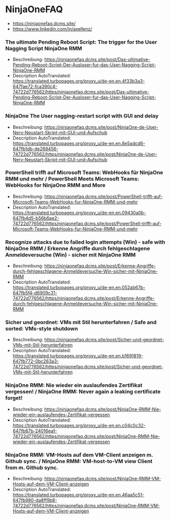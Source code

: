 # NinjaOneFAQ
- https://ninjaonefaq.dcms.site/
- https://www.linkedin.com/in/axellenz/

### The ultimate Pending Reboot Script: The trigger for the User Nagging Script NinjaOne RMM
- Beschreibung: https://ninjaonefaq.dcms.site/post/Das-ultimative-Pending-Reboot-Script-Der-Ausloser-fur-das-User-Nagging-Script-NinjaOne-RMM
- Description AutoTranslated: https://translated.turbopages.org/proxy_u/de-en.en.4f33b3a3-647fae72-fca390c4-74722d776562/https/ninjaonefaq.dcms.site/post/Das-ultimative-Pending-Reboot-Script-Der-Ausloser-fur-das-User-Nagging-Script-NinjaOne-RMM

### NinjaOne The User nagging-restart script with GUI and delay
- Beschreibung: https://ninjaonefaq.dcms.site/post/NinjaOne-de-User-Nerv-Neustart-Skript-mit-GUI-und-Aufschub
- Description AutoTranslated: https://translated.turbopages.org/proxy_u/de-en.en.8e5adcd6-647fb1db-de268456-74722d776562/https/ninjaonefaq.dcms.site/post/NinjaOne-de-User-Nerv-Neustart-Skript-mit-GUI-und-Aufschub

### PowerShell trifft auf Microsoft Teams: WebHooks für NinjaOne RMM und mehr / PowerShell Meets Microsoft Teams: WebHooks for NinjaOne RMM and More
- Beschreibung: https://ninjaonefaq.dcms.site/post/PowerShell-trifft-auf-Microsoft-Teams-WebHooks-fur-NinjaOne-RMM-und-mehr
- Description AutoTranslated: https://translated.turbopages.org/proxy_u/de-en.en.09430a0b-647fb4d5-b56b6ae2-74722d776562/https/ninjaonefaq.dcms.site/post/PowerShell-trifft-auf-Microsoft-Teams-WebHooks-fur-NinjaOne-RMM-und-mehr

### Recognize attacks due to failed login attempts (Win) - safe with NinjaOne RMM / Erkenne Angriffe durch fehlgeschlagene Anmeldeversuche (Win) - sicher mit NinjaOne RMM
- Beschreibung: https://ninjaonefaq.dcms.site/post/Erkenne-Angriffe-durch-fehlgeschlagene-Anmeldeversuche-Win-sicher-mit-NinjaOne-RMM
- Description AutoTranslated: https://translated.turbopages.org/proxy_u/de-en.en.052ab67b-647fb5f4-d6909c31-74722d776562/https/ninjaonefaq.dcms.site/post/Erkenne-Angriffe-durch-fehlgeschlagene-Anmeldeversuche-Win-sicher-mit-NinjaOne-RMM


### Sicher und geordnet: VMs mit Stil herunterfahren / Safe and sorted: VMs-style shutdown
- Beschreibung: https://ninjaonefaq.dcms.site/post/Sicher-und-geordnet-VMs-mit-Stil-herunterfahren
- Description AutoTranslated: https://translated.turbopages.org/proxy_u/de-en.en.b1691819-647fb772-0bc263a3-74722d776562/https/ninjaonefaq.dcms.site/post/Sicher-und-geordnet-VMs-mit-Stil-herunterfahren

### NinjaOne RMM: Nie wieder ein auslaufendes Zertifikat vergessen! / NinjaOne RMM: Never again a leaking certificate forget!
- Beschreibung: https://ninjaonefaq.dcms.site/post/NinjaOne-RMM-Nie-wieder-ein-auslaufendes-Zertifikat-vergessen
- Description AutoTranslated: https://translated.turbopages.org/proxy_u/de-en.en.c04c0c32-647fb87b-24016ea1-74722d776562/https/ninjaonefaq.dcms.site/post/NinjaOne-RMM-Nie-wieder-ein-auslaufendes-Zertifikat-vergessen

### NinjaOne RMM: VM-Hosts auf dem VM-Client anzeigen m. Github sync. / NinjaOne RMM: VM-host-to-VM view Client from m. Github sync.
- Beschreibung: https://ninjaonefaq.dcms.site/post/NinjaOne-RMM-VM-Hosts-auf-dem-VM-Client-anzeigen
- Description AutoTranslated: https://translated.turbopages.org/proxy_u/de-en.en.46aa5c51-647fb980-da8ff9b8-74722d776562/https/ninjaonefaq.dcms.site/post/NinjaOne-RMM-VM-Hosts-auf-dem-VM-Client-anzeigen
